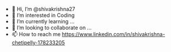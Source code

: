 - 👋 Hi, I’m @shivakrishna27
- 👀 I’m interested in Coding
- 🌱 I’m currently learning ...
- 💞️ I’m looking to collaborate on ...
- 📫 How to reach me https://www.linkedin.com/in/shivakrishna-chetipelly-178233205

<!---
shivakrishna27/shivakrishna27 is a ✨ special ✨ repository because its `README.md` (this file) appears on your GitHub profile.
You can click the Preview link to take a look at your changes.
--->
